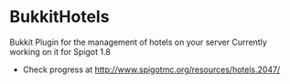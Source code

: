 BukkitHotels
============

Bukkit Plugin for the management of hotels on your server 
Currently working on it for Spigot 1.8
 - Check progress at http://www.spigotmc.org/resources/hotels.2047/
